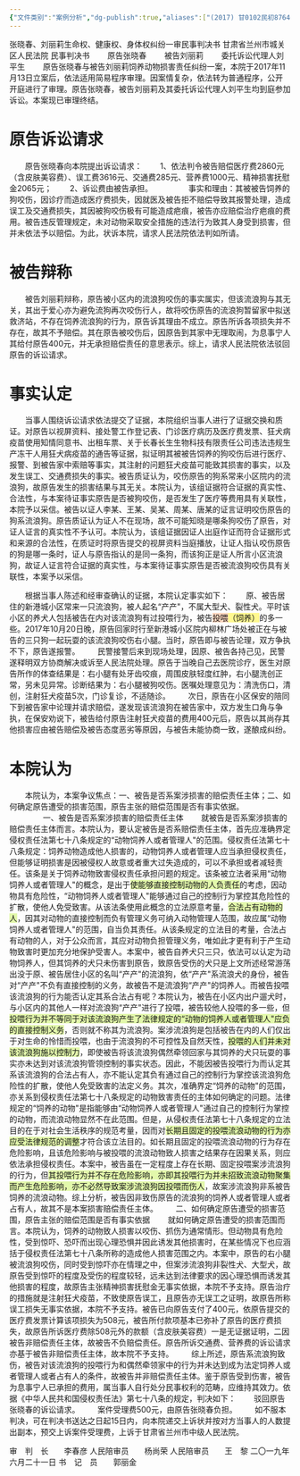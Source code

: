 ```yaml
---
{"文件类别":"案例分析","dg-publish":true,"aliases":["(2017) 甘0102民初8764号"],"permalink":"/案例分析case/裁判文书/张晓春、刘丽莉生命权、健康权、身体权纠纷一审民事判决书/","dgPassFrontmatter":true,"created":"2024-10-18T09:03:55.957+08:00","updated":"2024-10-18T09:10:05.482+08:00"}
---
```



张晓春、刘丽莉生命权、健康权、身体权纠纷一审民事判决书
甘肃省兰州市城关区人民法院
民事判决书
　　原告张晓春
　　被告刘丽莉
　　委托诉讼代理人刘平生
　　原告张晓春与被告刘丽莉饲养动物损害责任纠纷一案，本院于2017年11月13日立案后，依法适用简易程序审理。因案情复杂，依法转为普通程序，公开开庭进行了审理。原告张晓春，被告刘丽莉及其委托诉讼代理人刘平生均到庭参加诉讼。本案现已审理终结。
# 原告诉讼请求
　　原告张晓春向本院提出诉讼请求：
　　1、依法判令被告赔偿医疗费2860元（含皮肤美容费）、误工费3616元、交通费285元、营养费1000元、精神损害抚慰金2065元；
　　2、诉讼费由被告承担。
　　
　　事实和理由：其被被告饲养的狗咬伤，因诊疗而造成医疗费损失，因就医及被告拒不赔偿导致其报警处理，造成误工及交通费损失，其因被狗咬伤极有可能造成疤痕，被告亦应赔偿治疗疤痕的费用。被告违反管理规定，未对动物采取安全措施的违法行为致其人身受到损害，但并未依法予以赔偿。为此，状诉本院，请求人民法院依法判如所请。
# 被告辩称
　　被告刘丽莉辩称，原告被小区内的流浪狗咬伤的事实属实，但该流浪狗与其无关，其出于爱心亦为避免流狗再次咬伤行人，故将咬伤原告的流浪狗暂留家中拟送救济站，不存在饲养流浪狗的行为，原告诉其理由不成立。原告所诉各项损失并不存在，故其不予赔偿。其在原告被咬伤后，因原告到其家中无理取闹，为息事宁人其给付原告400元，并无承担赔偿责任的意思表示。综上，请求人民法院依法驳回原告的诉讼请求。
# 事实认定
　　当事人围绕诉讼请求依法提交了证据，本院组织当事人进行了证据交换和质证。对原告以视屏资料、接处警工作登记表、门诊医疗病历及医疗费发票、狂犬病疫苗使用知情同意书、出租车票、关于长春长生生物科技有限责任公司违法违规生产冻干人用狂犬病疫苗的通告等证据，拟证明其被被告饲养的狗咬伤后进行医疗、报警、到被告家中索赔等事实，其注射的问题狂犬疫苗可能致其损害的事实，以及发生误工、交通费损失的事实。被告质证认为，咬伤原告的狗系常来小区院内的流浪狗，故原告发生的损害结果与其无关。本院认为，该组证据符合证据的真实性、合法性，与本案待证事实原告是否被狗咬伤，是否发生了医疗等费用具有关联性，本院予以采信。被告以证人李某、王某、吴某、周某、唐某的证言证明咬伤原告的狗系流浪狗。原告质证认为证人不在现场，故不可能知晓是哪条狗咬伤了原告，对证人证言的真实性不予认可。本院认为，该组证据因证人出庭作证而符合证据形式和来源的合法性，在质证时将原告提交的视屏资料当庭播放，让证人指认咬伤原告的狗是哪一条时，证人与原告指认的是同一条狗，而该狗正是证人所言小区流浪狗，故证人证言符合证据的真实性，与本案待证事实原告是否被流浪狗咬伤具有关联性，本案予以采信。

　　根据当事人陈述和经审查确认的证据，本院认定事实如下：
　　原、被告居住的新港城小区常来一只流浪狗，被人起名“产产"，不属大型犬、裂性犬。平时该小区的养犬人包括被告在内对该流浪狗有过投喂行为，被告<span style="background:rgba(255, 183, 139, 0.55)">投喂</span><span style="background:#fff88f">（饲养）</span>的多一些。2017年10月20日晚，原告回家时行至新港城小区院内柳林广场处被正在与被告的三只狗一起玩耍的该流浪狗咬伤右小腿。当时，原告即与被告论理，双方争执不下，原告遂报警。
　　民警接警后来到现场处理，因原、被告各持己见，民警遂释明双方协商解决或诉至人民法院处理。原告于当晚自己去医院诊疗，医生对原告所作的体查结果是：右小腿有处牙齿咬痕，周围皮肤轻度红肿，右小腿洗创正常，另未见异常。诊断结果为：右小腿被狗咬伤。医嘱处理意见为：清洗伤口，清创，注射狂犬疫苗5次，门诊复诊，不适随诊。
　　次日，原告在小区保安的陪同下到被告家中论理并请求赔偿，遂发现该流浪狗在被告家中，双方发生口角与争执，在保安劝说下，被告给付原告注射狂犬疫苗的费用400元后，原告以其尚存其他损害应由被告赔偿及被告态度恶劣等原因，与被告未能协商一致，遂酿成纠纷。
# 本院认为
　　本院认为，本案争议焦点：一、被告是否系案涉损害的赔偿责任主体；二、如何确定原告遭受的损害范围，原告主张的赔偿范围是否有事实依据。
　　
　　一、被告是否系案涉损害的赔偿责任主体
　　就被告是否系案涉损害的赔偿责任主体而言。本院认为，要认定被告是否系赔偿责任主体，首先应准确界定侵权责任法第七十八条规定的“动物饲养人或者管理人"的范围。侵权责任法第七十八条规定：饲养动物造成他人损害的，动物饲养人或者管理人应当承担侵权责任，但能够证明损害是因被侵权人故意或者重大过失造成的，可以不承担或者减轻责任。该条是关于饲养动物致害侵权责任承担问题的规定。该条被立法者采用“动物饲养人或者管理人"的概念，是出于<span style="background:rgba(205, 244, 105, 0.55)">使能够直接控制动物的人负责任</span>的考虑，因动物具有危险性，“动物饲养人或者管理人"能够通过自己的控制行为掌控其危险性的扩散，使他人免受致害。从该法条使用此概念的立法原意考量，<span style="background:rgba(205, 244, 105, 0.55)">合法占有动物的人</span>，因其对动物的直接控制而负有管理义务可纳入动物管理人范围，故应属“动物饲养人或者管理人"的范围，自当负其责任。从该条规定的立法目的考量，合法占有动物的人，对于公众而言，其应对动物负担管理义务，唯如此才更有利于产生动物致害时更加充分地保护受害人。本案中，被告自养犬只三只，依法可以认定为动物饲养人，但其饲养的犬只未伤害到原告，致原告受伤的犬只是上文所述经常游荡出没于原、被告居住小区的名叫“产产"的流浪狗，依“产产"系流浪犬的身份，被告对“产产"不负有直接控制的义务，故被告不是流浪狗“产产"的饲养人。而被告投喂该流浪狗的行为能否认定其系合法占有呢？本院认为，被告在小区内出户遛犬时，与小区内的其他人一样对流浪狗“产产"进行了投喂，被告较他人投喂的多一些，但<span style="background:rgba(205, 244, 105, 0.55)">投喂行为并不等同于对该流浪狗产生了法律规定的“动物的饲养人或者管理人"应负的直接控制义务</span>，否则就不称其为流浪狗。案涉流浪狗是包括被告在内的人们仅出于对生命的怜惜而投喂，也由于流浪狗的不可控性及自然天性，<span style="background:rgba(205, 244, 105, 0.55)">投喂的人们并未对该流浪狗施以控制力</span>，即使被告将该流浪狗偶然牵领回家与其饲养的犬只玩耍的事实亦未达到对该流浪狗管领控制的事实状态。因此，不能因被告投喂行为而认定其系该流浪狗的合法占有人，亦不能认定其负有通过自己的控制行为掌控该流浪狗危险性的扩散，使他人免受致害的法定义务。其次，准确界定“饲养的动物"的范围，亦关系到侵权责任法第七十八条规定的动物致害责任的主体如何确定的问题。法律规定的“饲养的动物"是指能够由“动物饲养人或者管理人"通过自己的控制行为掌控的动物，而流浪动物显然不在此范围。但是，从侵权责任法第七十八条规定的立法目的在于对社会生活秩序的规范考量，因而对<span style="background:rgba(205, 244, 105, 0.55)">长期且固定的投喂流浪动物的行为亦应受法律规范的调整</span>才符合该立法目的。如长期且固定的投喂流浪动物的行为存在危险影响，且该危险影响与被投喂的流浪动物致人损害之结果存在因果关系，则应依法承担侵权责任。本案中，被告虽在一定程度上存在长期、固定投喂案涉流浪狗的行为，但<span style="background:rgba(205, 244, 105, 0.55)">其投喂行为并不存在危险影响，亦即其投喂行为并未招致流浪动物聚集而产生危险影响，亦不必然导致案涉流浪狗因投喂而伤人</span>，故案涉流浪狗非系被告饲养的流浪动物。综上分析，被告因非致伤原告的流浪狗的饲养人或者管理人或者占有人，故其不是本案损害赔偿责任主体。
　　二、如何确定原告遭受的损害范围，原告主张的赔偿范围是否有事实依据
　　就如何确定原告遭受的损害范围而言。本院认为，饲养的动物致人损害以咬伤、抓伤为通常情形。但动物具有危险性，受到惊吓、恐吓而出现心理恐惧并因此诱发其他损害时，在某些情况下也应涵括于侵权责任法第七十八条所称的造成他人损害范围之内。本案中，原告的右小腿被流浪狗咬伤，同时受到惊吓亦在情理之中，但案涉流浪狗非裂性犬、大型犬，故原告受到惊吓的程度及受伤的程度较轻，远未达到法律要求的因心理恐惧而诱发其他损害的程度，故原告主张精神损害抚慰金无事实依据，本院不予支持。原告治疗的措施就是注射狂犬疫苗，不致使原告误工，且原告亦无误工之证明，故原告所称误工损失无事实依据，本院不予支持。被告已向原告支付了400元，依原告提交的医疗费发票计算该项损失为508元，被告所付款项基本已弥补了原告的医疗费损失，故原告所诉医疗费除508元外的款额（含皮肤美容费）一是无证据证明，二因被告非赔偿责任主体，故被告不负赔偿责任。原告所诉交通费、营养费的诉讼请求亦基于被告非赔偿责任主体，故本院不予支持。
　　综上所述，原告系流浪狗致伤，被告对该流浪狗的投喂行为和偶然牵领家中的行为并未达到成为法定饲养人或者管理人或者占有人的条件，故被告并非赔偿责任主体。鉴于原告受到伤害，被告为息事宁人已承担的费用，属当事人自行处分民事权利的范畴，应维持其效力。依据《中华人民共和国侵权责任法》第七十八条的规定，判决如下：
　　驳回原告张晓春的诉讼请求。
　　案件受理费500元，由原告张晓春负担。
　　如不服本判决，可在判决书送达之日起15日内，向本院递交上诉状并按对方当事人的人数提出副本，预交上诉案件受理费，上诉于甘肃省兰州市中级人民法院。
     
审　判　长　　李春彦
人民陪审员　　杨尚荣
人民陪审员　　王　黎
二〇一九年六月二十一日
书　记　员　　郭丽金
